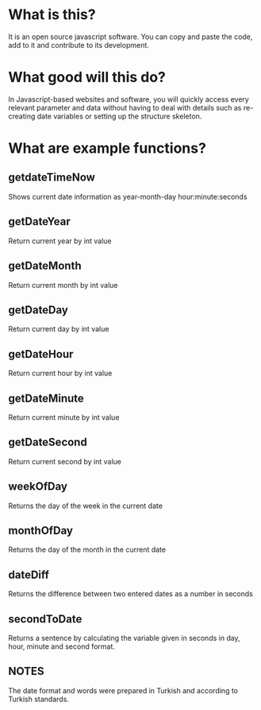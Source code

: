 # What is this?
It is an open source javascript software. You can copy and paste the code, add to it and contribute to its development.

# What good will this do?
In Javascript-based websites and software, you will quickly access every relevant parameter and data without having to deal with details such as re-creating date variables or setting up the structure skeleton.

# What are example functions?
## getdateTimeNow
Shows current date information as year-month-day hour:minute:seconds

## getDateYear
Return current year by int value

## getDateMonth
Return current month by int value

## getDateDay
Return current day by int value

## getDateHour
Return current hour by int value

## getDateMinute
Return current minute by int value

## getDateSecond
Return current second by int value

## weekOfDay
Returns the day of the week in the current date

## monthOfDay
Returns the day of the month in the current date

## dateDiff
Returns the difference between two entered dates as a number in seconds

## secondToDate
Returns a sentence by calculating the variable given in seconds in day, hour, minute and second format.

## NOTES
The date format and words were prepared in Turkish and according to Turkish standards.
